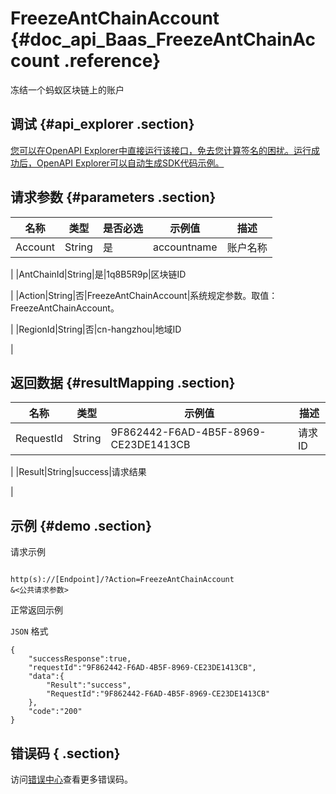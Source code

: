 # FreezeAntChainAccount {#doc_api_Baas_FreezeAntChainAccount .reference}

冻结一个蚂蚁区块链上的账户

## 调试 {#api_explorer .section}

[您可以在OpenAPI Explorer中直接运行该接口，免去您计算签名的困扰。运行成功后，OpenAPI Explorer可以自动生成SDK代码示例。](https://api.aliyun.com/#product=Baas&api=FreezeAntChainAccount&type=RPC&version=2018-12-21)

## 请求参数 {#parameters .section}

|名称|类型|是否必选|示例值|描述|
|--|--|----|---|--|
|Account|String|是|accountname|账户名称

 |
|AntChainId|String|是|1q8B5R9p|区块链ID

 |
|Action|String|否|FreezeAntChainAccount|系统规定参数。取值：FreezeAntChainAccount。

 |
|RegionId|String|否|cn-hangzhou|地域ID

 |

## 返回数据 {#resultMapping .section}

|名称|类型|示例值|描述|
|--|--|---|--|
|RequestId|String|9F862442-F6AD-4B5F-8969-CE23DE1413CB|请求ID

 |
|Result|String|success|请求结果

 |

## 示例 {#demo .section}

请求示例

``` {#request_demo}

http(s)://[Endpoint]/?Action=FreezeAntChainAccount
&<公共请求参数>

```

正常返回示例

`JSON` 格式

``` {#json_return_success_demo}
{
	"successResponse":true,
	"requestId":"9F862442-F6AD-4B5F-8969-CE23DE1413CB",
	"data":{
		"Result":"success",
		"RequestId":"9F862442-F6AD-4B5F-8969-CE23DE1413CB"
	},
	"code":"200"
}
```

## 错误码 { .section}

访问[错误中心](https://error-center.aliyun.com/status/product/Baas)查看更多错误码。

